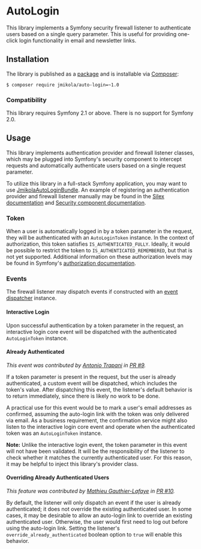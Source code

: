 # AutoLogin

This library implements a Symfony security firewall listener to authenticate
users based on a single query parameter. This is useful for providing one-click
login functionality in email and newsletter links.

## Installation

The library is published as a [package][] and is installable via [Composer][]:

```
$ composer require jmikola/auto-login=~1.0
```

  [package]: https://packagist.org/packages/jmikola/auto-login
  [Composer]: http://getcomposer.org/

### Compatibility

This library requires Symfony 2.1 or above. There is no support for Symfony 2.0.

## Usage

This library implements authentication provider and firewall listener classes,
which may be plugged into Symfony's security component to intercept requests
and automatically authenticate users based on a single request parameter.

To utilize this library in a full-stack Symfony application, you may want to
use [JmikolaAutoLoginBundle][]. An example of registering an authentication
provider and firewall listener manually may be found in the
[Silex documentation][] and [Security component documentation][].

  [JmikolaAutoLoginBundle]: https://github.com/jmikola/JmikolaAutoLoginBundle
  [Silex documentation]: http://silex.sensiolabs.org/doc/providers/security.html#defining-a-custom-authentication-provider
  [security component documentation]: http://symfony.com/doc/current/components/security/firewall.html

### Token

When a user is automatically logged in by a token parameter in the request, they
will be authenticated with an `AutoLoginToken` instance. In the context of
authorization, this token satisfies `IS_AUTHENTICATED_FULLY`. Ideally, it would
be possible to restrict the token to `IS_AUTHENTICATED_REMEMBERED`, but that is
not yet supported. Additional information on these authorization levels may be
found in Symfony's [authorization documentation][].

  [authorization documentation]: http://symfony.com/doc/current/components/security/authorization.html

### Events

The firewall listener may dispatch events if constructed with an
[event dispatcher][] instance.

  [event dispatcher]: http://symfony.com/doc/current/components/event_dispatcher/introduction.html

#### Interactive Login

Upon successful authentication by a token parameter in the request, an
interactive login core event will be dispatched with the authenticated
`AutoLoginToken` instance.

#### Already Authenticated

*This event was contributed by [Antonio Trapani][] in [PR #9][].*

If a token parameter is present in the request, but the user is already
authenticated, a custom event will be dispatched, which includes the token's
value. After dispatching this event, the listener's default behavior is to
return immediately, since there is likely no work to be done.

A practical use for this event would be to mark a user's email addresses as
confirmed, assuming the auto-login link with the token was only delivered via
email. As a business requirement, the confirmation service might also listen to
the interactive login core event and operate when the authenticated token was an
`AutoLoginToken` instance.

**Note:** Unlike the interactive login event, the token parameter in this event
will not have been validated. It will be the responsibility of the listener to
check whether it matches the currently authenticated user. For this reason, it
may be helpful to inject this library's provider class.

  [Antonio Trapani]: https://github.com/TwistedLogic
  [PR #9]: https://github.com/jmikola/AutoLogin/pull/9

#### Overriding Already Authenticated Users

*This feature was contributed by [Mathieu Gauthier-Lafaye][] in [PR #10][].*

By default, the listener will only dispatch an event if the user is already
authenticated; it does not override the existing authenticated user. In some
cases, it may be desirable to allow an auto-login link to override an existing
authenticated user. Otherwise, the user would first need to log out before using
the auto-login link. Setting the listener's `override_already_authenticated`
boolean option to `true` will enable this behavior.

  [Mathieu Gauthier-Lafaye]: https://github.com/gauthierl
  [PR #10]: https://github.com/jmikola/AutoLogin/pull/10
